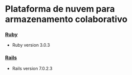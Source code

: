# Plataforma de nuvem para armazenamento colaborativo

 ### [Ruby](https://www.ruby-lang.org/pt/)
* Ruby version 3.0.3

 ### [Rails](https://www.ruby-lang.org/pt/)
* Rails version 7.0.2.3

